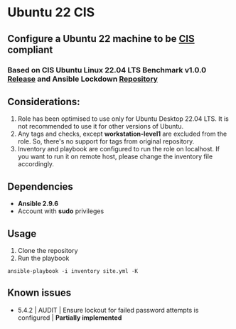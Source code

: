 # Ubuntu 22 CIS

## Configure a Ubuntu 22 machine to be [CIS](https://www.cisecurity.org/cis-benchmarks/) compliant

### Based on CIS Ubuntu Linux 22.04 LTS Benchmark v1.0.0 [Release](https://learn.cisecurity.org/l/799323/2022-09-15/3l9d2k) and Ansible Lockdown [Repository](https://github.com/ansible-lockdown/UBUNTU22-CIS)


## Considerations:
1) Role has been optimised to use only for Ubuntu Desktop 22.04 LTS. It is not recommended to use it for other versions of Ubuntu.
2) Any tags and checks, except <b>workstation-level1</b> are excluded from the role. So, there's no support for tags from original repository.
3) Inventory and playbook are configured to run the role on localhost. If you want to run it on remote host, please change the inventory file accordingly.

## Dependencies
 - <b>Ansible 2.9.6</b>
 - Account with <b>sudo</b> privileges

## Usage
1. Clone the repository
2. Run the playbook

```
ansible-playbook -i inventory site.yml -K

```

## Known issues
- 5.4.2 | AUDIT | Ensure lockout for failed password attempts is configured | <b>Partially implemented</b>
